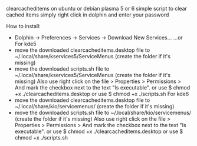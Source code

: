 clearcacheditems on ubuntu or debian plasma 5 or 6 
simple script to clear cached items
simply right click in dolphin and enter your password 

How to install:
- Dolphin -> Preferences -> Services -> Download New Services...
...or
For kde5
- move the downloaded clearcacheditems.desktop file to ~/.local/share/kservices5/ServiceMenus (create the folder if it's missing)
- move the downloaded scripts.sh file to ~/.local/share/kservices5/ServiceMenus (create the folder if it's missing)
Also use right click on the file > Properties > Permissions > And mark the checkbox next to the text "Is executable".
or use $ chmod +x ./clearcacheditems.desktop
or use $ chmod +x ./scripts.sh
For kde6
- move the downloaded clearcacheditems.desktop file to ~/.local/share/kio/servicemenus/ (create the folder if it's missing)
- move the downloaded scripts.sh file to ~/.local/share/kio/servicemenus/ (create the folder if it's missing)
Also use right click on the file > Properties > Permissions > And mark the checkbox next to the text "Is executable".
or use $ chmod +x ./clearcacheditems.desktop
or use $ chmod +x ./scripts.sh


